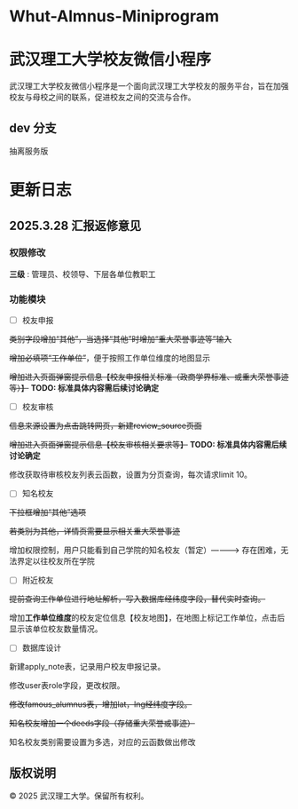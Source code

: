 # Whut-Almnus-Miniprogram

# 武汉理工大学校友微信小程序

武汉理工大学校友微信小程序是一个面向武汉理工大学校友的服务平台，旨在加强校友与母校之间的联系，促进校友之间的交流与合作。

## dev 分支

抽离服务版

# 更新日志

## 2025.3.28 汇报返修意见

### 权限修改

**三级** : 管理员、校领导、下层各单位教职工

### 功能模块

- [ ] 校友申报

~~类别字段增加“其他”，当选择“其他”时增加“重大荣誉事迹等”输入~~

~~增加必填项“工作单位”~~，便于按照工作单位维度的地图显示

~~增加进入页面弹窗提示信息【校友申报相关标准（政商学界标准、或重大荣誉事迹等）】~~ **TODO: 标准具体内容需后续讨论确定**

- [ ] 校友审核

~~信息来源设置为点击跳转网页，新建review_source页面~~

~~增加进入页面弹窗提示信息【校友审核相关要求等】~~ **TODO: 标准具体内容需后续讨论确定**

修改获取待审核校友列表云函数，设置为分页查询，每次请求limit 10。

- [ ] 知名校友

~~下拉框增加“其他”选项~~

~~若类别为其他，详情页需要显示相关重大荣誉事迹~~

增加权限控制，用户只能看到自己学院的知名校友（暂定）————> 存在困难，无法界定以往校友所在学院

- [ ] 附近校友

~~提前查询工作单位进行地址解析，写入数据库经纬度字段，替代实时查询。~~

增加**工作单位维度**的校友定位信息【校友地图】，在地图上标记工作单位，点击后显示该单位校友数量情况。

- [ ] 数据库设计

新建apply_note表，记录用户校友申报记录。

修改user表role字段，更改权限。

~~修改famous_alumnus表，增加lat，lng经纬度字段。~~

~~知名校友增加一个deeds字段（存储重大荣誉或事迹）~~

知名校友类别需要设置为多选，对应的云函数做出修改


## 版权说明

© 2025 武汉理工大学。保留所有权利。
